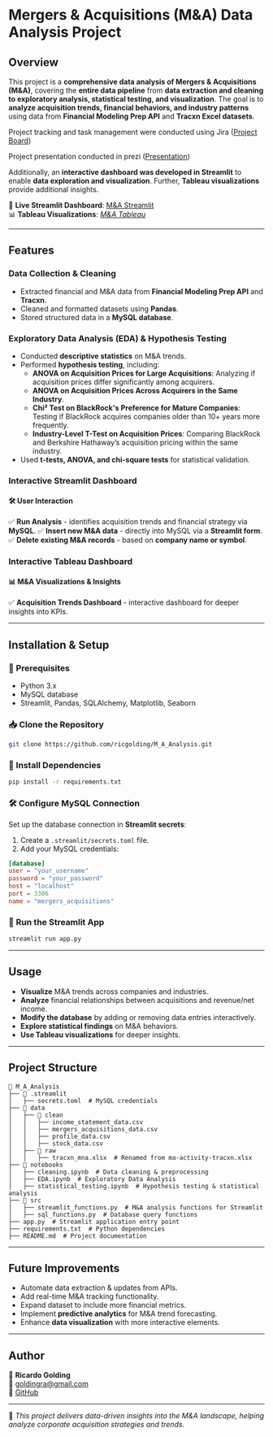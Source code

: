 # **Mergers & Acquisitions (M&A) Data Analysis Project**

## **Overview**
This project is a **comprehensive data analysis of Mergers & Acquisitions (M&A)**, covering the **entire data pipeline** from **data extraction and cleaning to exploratory analysis, statistical testing, and visualization**. The goal is to **analyze acquisition trends, financial behaviors, and industry patterns** using data from **Financial Modeling Prep API** and **Tracxn Excel datasets**. 

Project tracking and task management were conducted using Jira ([Project Board](https://goldingra.atlassian.net/jira/software/projects/FP/boards/3))

Project presentation conducted in prezi ([Presentation](https://prezi.com/p/edit/tftbuhfovztm/))

Additionally, an **interactive dashboard was developed in Streamlit** to enable **data exploration and visualization**. Further, **Tableau visualizations** provide additional insights.

🔗 **Live Streamlit Dashboard**: [M&A Streamlit](https://m-a-analysis-app.streamlit.app/)  
📊 **Tableau Visualizations**: *[M&A Tableau](https://public.tableau.com/app/profile/ricardo.golding/viz/mergers_acquisitions/AcquisitionTrends?publish=yes)*

---

## **Features**
### **Data Collection & Cleaning**
- Extracted financial and M&A data from **Financial Modeling Prep API** and **Tracxn**.
- Cleaned and formatted datasets using **Pandas**.
- Stored structured data in a **MySQL database**.

### **Exploratory Data Analysis (EDA) & Hypothesis Testing**
- Conducted **descriptive statistics** on M&A trends.
- Performed **hypothesis testing**, including:
  - **ANOVA on Acquisition Prices for Large Acquisitions**: Analyzing if acquisition prices differ significantly among acquirers.
  - **ANOVA on Acquisition Prices Across Acquirers in the Same Industry**.
  - **Chi² Test on BlackRock's Preference for Mature Companies**: Testing if BlackRock acquires companies older than 10+ years more frequently.
  - **Industry-Level T-Test on Acquisition Prices**: Comparing BlackRock and Berkshire Hathaway’s acquisition pricing within the same industry.
- Used **t-tests, ANOVA, and chi-square tests** for statistical validation.

### **Interactive Streamlit Dashboard**

#### 🛠 **User Interaction**
✅ **Run Analysis** - identifies acquisition trends and financial strategy via **MySQL**. 
✅ **Insert new M&A data** - directly into MySQL via a **Streamlit form**.  
✅ **Delete existing M&A records** - based on **company name or symbol**.   

### **Interactive Tableau Dashboard**
#### 📊 **M&A Visualizations & Insights** 

✅ **Acquisition Trends Dashboard** - interactive dashboard for deeper insights into KPIs.

---

## **Installation & Setup**
### **🔧 Prerequisites**
- Python 3.x
- MySQL database
- Streamlit, Pandas, SQLAlchemy, Matplotlib, Seaborn

### **📥 Clone the Repository**
```bash
git clone https://github.com/ricgolding/M_A_Analysis.git
```

### **📌 Install Dependencies**
```bash
pip install -r requirements.txt
```

### **🛠 Configure MySQL Connection**
Set up the database connection in **Streamlit secrets**:
1. Create a `.streamlit/secrets.toml` file.
2. Add your MySQL credentials:
```toml
[database]
user = "your_username"
password = "your_password"
host = "localhost"
port = 3306
name = "mergers_acquisitions"
```

### **🚀 Run the Streamlit App**
```bash
streamlit run app.py
```

---

## **Usage**
- **Visualize** M&A trends across companies and industries.
- **Analyze** financial relationships between acquisitions and revenue/net income.
- **Modify the database** by adding or removing data entries interactively.
- **Explore statistical findings** on M&A behaviors.
- **Use Tableau visualizations** for deeper insights.

---

## **Project Structure**
```
📂 M_A_Analysis
├── 📂 .streamlit
│   ├── secrets.toml  # MySQL credentials
├── 📂 data
│   ├── 📂 clean
│   │   ├── income_statement_data.csv
│   │   ├── mergers_acquisitions_data.csv
│   │   ├── profile_data.csv
│   │   ├── stock_data.csv
│   ├── 📂 raw
│   │   ├── tracxn_mna.xlsx  # Renamed from ma-activity-tracxn.xlsx
├── 📂 notebooks
│   ├── cleaning.ipynb  # Data cleaning & preprocessing
│   ├── EDA.ipynb  # Exploratory Data Analysis
│   ├── statistical_testing.ipynb  # Hypothesis testing & statistical analysis
├── 📂 src
│   ├── streamlit_functions.py  # M&A analysis functions for Streamlit
│   ├── sql_functions.py  # Database query functions
├── app.py  # Streamlit application entry point
├── requirements.txt  # Python dependencies
├── README.md  # Project documentation

```

---

## **Future Improvements**
- Automate data extraction & updates from APIs.
- Add real-time M&A tracking functionality.
- Expand dataset to include more financial metrics.
- Implement **predictive analytics** for M&A trend forecasting.
- Enhance **data visualization** with more interactive elements.

---

## **Author**
👤 **Ricardo Golding**  
📧 [goldingra@gmail.com](mailto:goldingra@gmail.com)  
🐙 [GitHub](https://github.com/ricgolding)  

---

🚀 *This project delivers data-driven insights into the M&A landscape, helping analyze corporate acquisition strategies and trends.*

